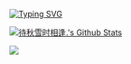 [![Typing SVG](https://readme-typing-svg.demolab.com?font=Ma+Shan+Zheng&size=30&duration=2000&pause=1000&color=000000&center=true&multiline=true&width=435&lines=%E5%8F%AA%E6%9C%89%E7%88%B1%E5%8F%AF%E4%BB%A5%E7%A9%BF%E8%B6%8A%E6%97%B6%E7%A9%BA)](https://git.io/typing-svg)

[![待秋雪时相逢.'s Github Stats](https://github-readme-stats.vercel.app/api?username=RoyH0427&theme=default&show_icons=true)](https://github.com/anuraghazra/github-readme-stats)

![](https://count.getloli.com/get/@RoyH0427.github.readme?theme=rule34)
